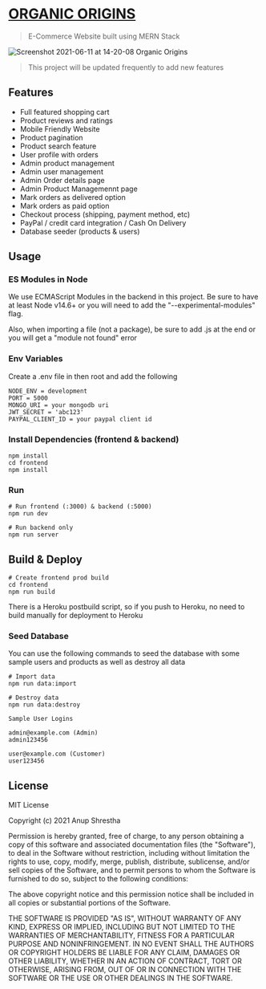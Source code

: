 # <a href="https://organic-origins-v1.herokuapp.com"> ORGANIC ORIGINS</a>

> E-Commerce Website built using MERN Stack

![Screenshot 2021-06-11 at 14-20-08 Organic Origins](https://user-images.githubusercontent.com/74340974/121658345-f2256280-cac0-11eb-8e59-1013a104b179.png)

> This project will be updated frequently to add new features

## Features

- Full featured shopping cart
- Product reviews and ratings
- Mobile Friendly Website
- Product pagination
- Product search feature
- User profile with orders
- Admin product management
- Admin user management
- Admin Order details page
- Admin Product Managemennt page
- Mark orders as delivered option
- Mark orders as paid option
- Checkout process (shipping, payment method, etc)
- PayPal / credit card integration / Cash On Delivery
- Database seeder (products & users)

## Usage

### ES Modules in Node

We use ECMAScript Modules in the backend in this project. Be sure to have at least Node v14.6+ or you will need to add the "--experimental-modules" flag.

Also, when importing a file (not a package), be sure to add .js at the end or you will get a "module not found" error

### Env Variables

Create a .env file in then root and add the following

```
NODE_ENV = development
PORT = 5000
MONGO_URI = your mongodb uri
JWT_SECRET = 'abc123'
PAYPAL_CLIENT_ID = your paypal client id
```

### Install Dependencies (frontend & backend)

```
npm install
cd frontend
npm install
```

### Run

```
# Run frontend (:3000) & backend (:5000)
npm run dev

# Run backend only
npm run server
```

## Build & Deploy

```
# Create frontend prod build
cd frontend
npm run build
```

There is a Heroku postbuild script, so if you push to Heroku, no need to build manually for deployment to Heroku

### Seed Database

You can use the following commands to seed the database with some sample users and products as well as destroy all data

```
# Import data
npm run data:import

# Destroy data
npm run data:destroy
```

```
Sample User Logins

admin@example.com (Admin)
admin123456

user@example.com (Customer)
user123456
```

## License

MIT License

Copyright (c) 2021 Anup Shrestha

Permission is hereby granted, free of charge, to any person obtaining a copy
of this software and associated documentation files (the "Software"), to deal
in the Software without restriction, including without limitation the rights
to use, copy, modify, merge, publish, distribute, sublicense, and/or sell
copies of the Software, and to permit persons to whom the Software is
furnished to do so, subject to the following conditions:

The above copyright notice and this permission notice shall be included in all
copies or substantial portions of the Software.

THE SOFTWARE IS PROVIDED "AS IS", WITHOUT WARRANTY OF ANY KIND, EXPRESS OR
IMPLIED, INCLUDING BUT NOT LIMITED TO THE WARRANTIES OF MERCHANTABILITY,
FITNESS FOR A PARTICULAR PURPOSE AND NONINFRINGEMENT. IN NO EVENT SHALL THE
AUTHORS OR COPYRIGHT HOLDERS BE LIABLE FOR ANY CLAIM, DAMAGES OR OTHER
LIABILITY, WHETHER IN AN ACTION OF CONTRACT, TORT OR OTHERWISE, ARISING FROM,
OUT OF OR IN CONNECTION WITH THE SOFTWARE OR THE USE OR OTHER DEALINGS IN THE
SOFTWARE.
